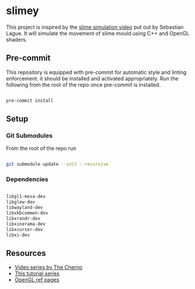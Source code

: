# slimey

This project is inspired by the [slime simulation video](https://www.youtube.com/watch?v=X-iSQQgOd1A) put out by Sebastian Lague. It will simulate the movement of slime mould using C++ and OpenGL shaders.

## Pre-commit

This repository is equipped with pre-commit for automatic style and linting enforcement. it should be installed and activated appropriately. Run the following from the root of the repo once pre-commit is installed.

``` bash

pre-commit install

```

## Setup

### Git Submodules

From the root of the repo run

``` bash

git submodule update --init --recursive

```

### Dependencies

``` bash

libgl1-mesa-dev
libglew-dev
libwayland-dev
libxkbcommon-dev
libxrandr-dev
libxinerama-dev
libxcursor-dev
libxi-dev

```

## Resources

- [Video series by The Cherno](https://youtube.com/playlist?list=PLlrATfBNZ98foTJPJ_Ev03o2oq3-GGOS2&si=NihKB6x_lgSP3dCN)
- [This tutorial series](http://www.opengl-tutorial.org/)
- [OpenGL ref pages](https://registry.khronos.org/OpenGL/index_gl.php)
